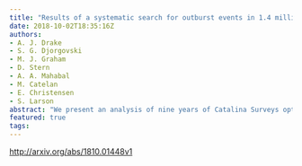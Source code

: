 ```yaml
---
title: "Results of a systematic search for outburst events in 1.4 million   galaxies"
date: 2018-10-02T18:35:16Z
authors:
- A. J. Drake
- S. G. Djorgovski
- M. J. Graham
- D. Stern
- A. A. Mahabal
- M. Catelan
- E. Christensen
- S. Larson
abstract: "We present an analysis of nine years of Catalina Surveys optical photometry for 1.4 million spectroscopically confirmed SDSS galaxies. We find 717 outburst events that were not reported by ongoing transient surveys. These events have timescales ranging from weeks to years. More than two thirds of these new events are found in starforming galaxies, while such galaxies only constitute ~20% of our sample. Based on the properties of the hosts and events, we find that almost all of the new events are likely to be associated with regular supernovae. However, a small number of long-timescale events are found among the galaxies containing AGN. These events have similar properties to those recently found in the analyses of light curves of large samples of AGN. Given the lack of such events among the more than a million passive galaxies in the sample, we suggest that the long outbursts are associated with super-massive black holes or their environments."
featured: true
tags:
---
```

http://arxiv.org/abs/1810.01448v1